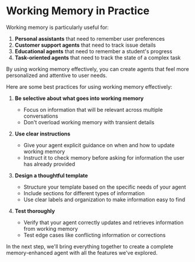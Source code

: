 # Working Memory in Practice

Working memory is particularly useful for:

1. **Personal assistants** that need to remember user preferences
2. **Customer support agents** that need to track issue details
3. **Educational agents** that need to remember a student's progress
4. **Task-oriented agents** that need to track the state of a complex task

By using working memory effectively, you can create agents that feel more personalized and attentive to user needs.

Here are some best practices for using working memory effectively:

1. **Be selective about what goes into working memory**
   - Focus on information that will be relevant across multiple conversations
   - Don't overload working memory with transient details

2. **Use clear instructions**
   - Give your agent explicit guidance on when and how to update working memory
   - Instruct it to check memory before asking for information the user has already provided

3. **Design a thoughtful template**
   - Structure your template based on the specific needs of your agent
   - Include sections for different types of information
   - Use clear labels and organization to make information easy to find

4. **Test thoroughly**
   - Verify that your agent correctly updates and retrieves information from working memory
   - Test edge cases like conflicting information or corrections

In the next step, we'll bring everything together to create a complete memory-enhanced agent with all the features we've explored.
